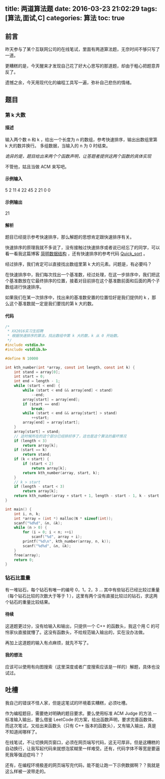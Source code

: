 title: 两道算法题
date: 2016-03-23 21:02:29
tags: [算法,面试,C]
categories: 算法
toc: true
---
## 前言
昨天参与了某个互联网公司的在线笔试，里面有两道算法题，无奈时间不够只写了一道。

更糟糕的是，今天醒来才发现自己花了好大心思写的那道题，却由于粗心把题意弄反了。

遗憾之余，今天用现代化的编程工具写一遍，弥补自己悲伤的情绪。


## 题目

### 第 k 大数
#### 描述
输入两个数 n 和 k ，给出一个长度为 n 的数组，参考快速排序，输出出数组里第 k 大的数并换行。
多组数据，当输入的 n 为 0 时结束。

*诡异的是，题目给出来两个个函数声明，让答题者提供这两个函数的具体实现*

不管他，姑且当做 ACM 来写吧。
 
#### 示例输入
5 2
11 4 22 45 2 21
0 0

#### 示例输出
21

#### 解析
题目已经提示参考快速排序，那么解题的思想肯定跟快速排序有关。

快速排序的原理我就不多说了，没有接触过快速排序或者说已经忘了的同学，可以看一看我这篇博客 [简明数据结构](xhinliang.github.io/2016/03/08/Clear_data_structure/) ，还有快速排序的参考代码 [Quick_sort](https://github.com/XhinLiang/Structure/blob/master/sort/quick_sort.c) 。

经过排序，我们肯定可以直接找出数组里第 k 大的元素。问题是，有必要吗？

在快速排序中，我们每次找出一个基准数，经过处理，在这一步排序中，我们把这个基准数放在它最终排序的位置，接着对目前排在这个基准数前面和后面的两个子数组进行快速排序。

如果我们在某一次排序中，找出来的基准数安置的位置恰好是我们提供的 k ，那么这个基准数就一定是我们要找的第 k 大的数。

#### 代码
``` c
/*
 * XX2016实习生招聘
 * 根据快速排序的算法，找出数组中第 k 大的数，k 从 0 开始数。
 */
#include <stdio.h>
#include <stdlib.h>

#define N 10000

int kth_number(int *array, const int length, const int k) {
    int stand = array[0];
    int start = 0;
    int end = length - 1;
    while (start < end) {
        while (start < end && array[end] < stand)
            --end;
        array[start] = array[end];
        if (start == end)
            break;
        while (start < end && array[start] > stand)
            ++start;
        array[end] = array[start];
    }
    array[start] = stand;
    // 这时候所在的这个部分已经排好序了，这也是这个算法的最坏情况
    if (length < 3)
        return array[k];
    if (start == k)
        return stand;
    if (k < start) {
        if (start < 2)
            return array[k];
        return kth_number(array, start, k);
    }
    // k > start
    if (length - start < 3)
        return array[k];
    return kth_number(array + start + 1, length - start - 1, k - start - 1);
}

int main() {
    int i, n, k;
    int *array = (int *) malloc(N * sizeof(int));
    scanf("%d%d", &n, &k);
    while (n > 0) {
        for (i = 0; i < n; ++i)
            scanf("%d", array + i);
        printf("%d\n", kth_number(array, n, k));
        scanf("%d%d", &n, &k);
    }
    free(array);
    return 0;
}
```


### 钻石比重量
有一堆钻石，每个钻石有唯一的编号 0，1，2，3 ... 其中有些钻石已经比较过重量（每个钻石比较的次数大于等于 1 ），这里有两个没有直接比较过的钻石，求这两个钻石的重量比较结果。

#### 待续
这道题更过分，没有给输入和输出，只提供一个 C++ 的函数头，我这个用 C 的可怜家伙直接就懵了。这没有函数头，不给规范输入输出的，实在没办法做。

再加上这道题的输入有点麻烦，就先不写了。

#### 我的想法
应该可以使用有向图搜索（这里深度或者广度搜索应该是一样的）解题，具体也没试过。

## 吐槽
我自己的错误不怪人家，但是这笔试的环境着实糟糕，必须吐槽。

作为编程题目，需要绝对明确的题目要求。要么使用标准 ACM Judge 的方法 -- 标准输入输出，要么借鉴 LeetCode 的方案，给出函数声明，要求完善函数体。而这次笔试，又给出来函数头（只有 C++ 版本的函数头），又有输入输出，真是不知道闹哪样了。

在线笔试，不让切换网页窗口，必须在网页端写代码，这无可厚非。但是这糟糕的自动换行，让我写起代码来就想泡浆糊里一样难受。还有，代码字体不等宽是要逼死我等强迫症吗？？ 

还有，在编程环境极差的网页端写完代码，能不能让跑一下示例数据啊？？我就是这么样被一波带走的。


